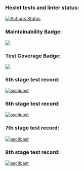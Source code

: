 ### Hexlet tests and linter status:
[![Actions Status](https://github.com/pmarynich/python-project-lvl1/workflows/hexlet-check/badge.svg)](https://github.com/pmarynich/python-project-lvl1/actions)

### Maintainability Badge:
<a href="https://codeclimate.com/github/codeclimate/codeclimate/maintainability"><img src="https://api.codeclimate.com/v1/badges/a99a88d28ad37a79dbf6/maintainability" /></a>

### Test Coverage Badge:
<a href="https://codeclimate.com/github/codeclimate/codeclimate/test_coverage"><img src="https://api.codeclimate.com/v1/badges/a99a88d28ad37a79dbf6/test_coverage" /></a>

### 5th stage test record:
[![asciicast](https://asciinema.org/a/lZVVevBwksmiICL7S4a4qFbcw.svg)](https://asciinema.org/a/lZVVevBwksmiICL7S4a4qFbcw)

### 6th stage test record:
[![asciicast](https://asciinema.org/a/yaNef9oAh6XugA07wdUhpD0k4.svg)](https://asciinema.org/a/yaNef9oAh6XugA07wdUhpD0k4)

### 7th stage test record:
[![asciicast](https://asciinema.org/a/B4OUcZqoQ5S6fA1wqenr9crwn.svg)](https://asciinema.org/a/B4OUcZqoQ5S6fA1wqenr9crwn)

### 8th stage test record:
[![asciicast](https://asciinema.org/a/jiSnbJ4Ho7QVLa5oI1bnxwHsB.svg)](https://asciinema.org/a/jiSnbJ4Ho7QVLa5oI1bnxwHsB) 